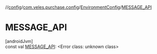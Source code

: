 //[config](../../../index.md)/[com.veles.purchase.config](../index.md)/[EnvironmentConfig](index.md)/[MESSAGE_API](-m-e-s-s-a-g-e_-a-p-i.md)

# MESSAGE_API

[androidJvm]\
const val [MESSAGE_API](-m-e-s-s-a-g-e_-a-p-i.md): <!---  GfmCommand {"@class":"org.jetbrains.dokka.gfm.ResolveLinkGfmCommand","dri":{"packageName":"","classNames":"<Error class: unknown class>","callable":null,"target":{"@class":"org.jetbrains.dokka.links.PointingToDeclaration"},"extra":null}} --->&lt;Error class: unknown class&gt;<!--- --->
